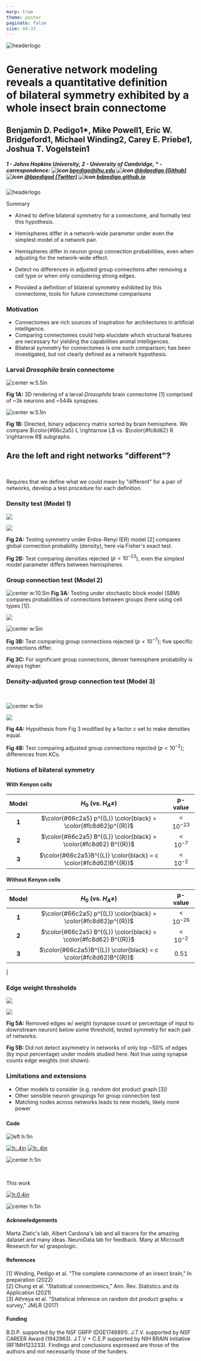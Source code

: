 ```yaml
---
marp: true
theme: poster
paginate: false
size: 44:33
---
```


<div class="header">
<div>

<!-- <div class=center_container> -->

![headerlogo](./images/../../../images/hopkins-logo.png)

<!-- <br>
<br>
<br>

### Summary -->

<!-- </div> -->

</div>
<div>

<!-- # Is a whole insect brain connectome bilaterally symmetric? <br> A case study on comparing two networks -->

# Generative network modeling reveals a quantitative definition <br> of bilateral symmetry exhibited by a whole insect brain connectome

<!-- # Towards statistical comparative connectomics:<br> A case study on the bilateral symmetry of an insect brain connectome -->


## Benjamin D. Pedigo<span class=super>1*</span>, Mike Powell<span class=super>1</span>, Eric W. Bridgeford<span class=super>1</span>, Michael Winding<span class=super>2</span>, Carey E. Priebe<span class=super>1</span>, Joshua T. Vogelstein<span class=super>1</span>

##### 1 - Johns Hopkins University, 2 - University of Cambridge, $\ast$ - correspondence: ![icon](../../images/email.png) [_bpedigo@jhu.edu_](mailto:bpedigo@jhu.edu) ![icon](../../images/github.png) [_@bdpedigo (Github)_](https://github.com/bdpedigo) ![icon](../../images/twitter.png) [_@bpedigod (Twitter)_](https://twitter.com/bpedigod) ![icon](../../images/web.png) [_bdpedigo.github.io_](https://bdpedigo.github.io/) 

</div>
<div>

![headerlogo](./images/../../../images/nd_logo.png)

<span style="text-align:center; margin:0; padding:0">

<!-- ### [neurodata.io](https://neurodata.io/) -->

</span>

</div>
</div>


<!-- # Towards statistical comparative connectomics:<br> A case study on the bilateral symmetry of an insect brain connectome -->


<span class='h3-noline'> Summary </span>

<div class='box'>
<div class="columns5">
<div>

<!-- #### Summary -->

- Aimed to define bilateral symmetry for a connectome, and formally test this hypothesis.

</div>
<div>

- Hemispheres differ in a network-wide parameter under even the simplest model of a network pair.

</div>
<div>

- Hemispheres differ in neuron group connection probabilities, even when adjusting for the network-wide effect.

</div>
<div>

- Detect no differences in adjusted group connections after removing a cell type or when only considering strong edges.

<!-- - Removing a specific cell type and adjusting for this network-wide effect provides one notion of bilateral symmetry -->

<!-- 
- Difference between hemispheres can be explained as combination of network-wide and cell type-specific effects -->

</div>
<div>

- Provided a definition of bilateral symmetry exhibited by this connectome, tools for future connectome comparisons

</div>
</div>
</div>

<div class="columns3">
<div>


### Motivation

- Connectomes are rich sources of inspiration for architectures in artificial intelligence.
- Comparing connectomes could help elucidate which structural features are necessary for yielding the capabilities animal intelligences.
- Bilateral symmetry for connectomes is one such comparison; has been investigated, but not clearly defined as a network hypothesis.

<!-- - We explored statistically principled connectome comparison via a case study of a *Drosophila* larva connectome -->

### Larval *Drosophila* brain connectome

<!-- START subcolumns -->
<div class=columns2>
<div>

![center w:5.5in](./../../images/Figure1-brain-render.png)

**Fig 1A:** 3D rendering of a larval *Drosophila* brain connectome [1] comprised of ~3k neurons and ~544k synapses.

</div>
<div>

![center w:5.1in](./../../../results/figs/show_data/adjacencies.png)

**Fig 1B:** Directed, binary adjacency matrix sorted by brain hemisphere. We compare $\color{#66c2a5} L \rightarrow L$ vs. $\color{#fc8d62} R \rightarrow R$ subgraphs.

</div>
</div>

<!-- - Connectome of a larval *Drosophila* [1] has xxx neurons and xxx synapses -->

<!-- END subcolumns -->

<!-- ![center](../../../results/figs/show_data/adj_and_layout.png) -->

## Are the <span style="color:var(--left)"> left </span> and <span style="color:var(--right)"> right </span> networks "different"?
<br>

<!-- - Two sample testing problem! But for networks -->
Requires that we define what we could mean by "different" for a pair of networks, develop a test procedure for each definition.

### Density test (Model 1)

<div class=columns2>
<div>

![](../../../results/figs/er_unmatched_test/er_methods.svg)

</div>
<div>

![](../../../results/figs/er_unmatched_test/er_density.svg)

</div>
</div>

<div class=columns2>
<div>


**Fig 2A:** Testing symmetry under Erdos-Renyi (ER) model [2] compares global connection probability  (density), here via Fisher's exact test.

</div>
<div>

**Fig 2B:** Test comparing densities rejected ($p{<}10^{-23}$), even the simplest model parameter differs between hemispheres.

</div>
</div>

</div>
<div>


### Group connection test (Model 2)

<!-- #### A -->
![center w:10.5in](./../../../results/figs/sbm_unmatched_test/sbm_methods_explain.svg)
**Fig 3A:** Testing under stochastic block model (SBM) compares probabilities of connections between groups (here using cell types [1]).

<!-- START subcolumns -->
<div class=columns2>
<div>

![](../../../results/figs/sbm_unmatched_test/sbm_uncorrected_pvalues.svg)

</div>
<div>

![center w:5in](../../../results/figs/sbm_unmatched_test/significant_p_comparison.svg)

</div>
</div>

<div class=columns2>
<div>

<!-- P-values for group connections. Test of equal group connections rejects ($p<10^{-8}$). -->

**Fig 3B:** Test comparing group connections rejected ($p{<}10^{-7}$); five specific connections differ.

</div>
<div>

**Fig 3C:** For significant group connections, denser hemisphere probability is always higher.

</div>
</div>

### Density-adjusted group connection test (Model 3)

<!-- ![](./../../../results/figs/adjusted_sbm_unmatched_test/adjusted_methods_explain.svg)

![](./../../../results/figs/adjusted_sbm_unmatched_test/sbm_pvalues.svg) -->

<!-- ![center w:14in](./../../../results/figs/adjusted_sbm_unmatched_test/adjusted_sbm_composite.svg) -->
<div class=columns2>
<div>

<br>

![center w:5in](./../../../results/figs/adjusted_sbm_unmatched_test/adjusted_methods_explain.svg)

</div>
<div>

![](./../../../results/figs/adjusted_sbm_unmatched_test/sbm_pvalues.svg)

</div>
</div>

<div class=columns2>
<div>

**Fig 4A:** Hypothesis from Fig 3 modified by a factor $c$ set to make densities equal.

</div>
<div>

**Fig 4B:** Test comparing adjusted group connections rejected $(p{<}10^{-2})$; differences from KCs.

</div>
</div>


</div>
<div>


<!-- ### Removing Kenyon cells -->

<!-- - Density test: $p < 10^{-26}$
- Group connection test: $p < 10^{-2}$
- Density-adjusted group connection test: $p \approx 0.5$ -->

<!-- ### Removing Kenyon cells
Reran all tests after removing the asymmetric cell type (see below) -->

### Notions of bilateral symmetry

<!-- <style scoped>
table {
    font-size: 0.3in;
    /* text-align: center; */
    /* margin-bottom: 50px; */
}
</style> -->

<div class="columns2">
<div>

#### With Kenyon cells
| Model |                       $H_0$ (vs. $H_A \neq$)                       |    p-value    |
| :---: | :----------------------------------------------------------------: | :-----------: |
| **1** |  $\color{#66c2a5} p^{(L)} \color{black} = \color{#fc8d62}p^{(R)}$  | ${<}10^{-23}$ |
| **2** | $\color{#66c2a5} B^{(L)} \color{black} = \color{#fc8d62} B^{(R)}$  | ${<}10^{-7}$  |
| **3** | $\color{#66c2a5}B^{(L)} \color{black}  = c \color{#fc8d62}B^{(R)}$ | ${<}10^{-2}$  |


</div>
<div>

#### Without Kenyon cells
| Model |                       $H_0$ (vs. $H_A \neq$)                       |    p-value    |
| :---: | :----------------------------------------------------------------: | :-----------: |
| **1** |  $\color{#66c2a5} p^{(L)} \color{black} = \color{#fc8d62}p^{(R)}$  | ${<}10^{-26}$ |
| **2** | $\color{#66c2a5} B^{(L)} \color{black} = \color{#fc8d62} B^{(R)}$  | ${<}10^{-2}$  |
| **3** | $\color{#66c2a5}B^{(L)} \color{black}  = c \color{#fc8d62}B^{(R)}$ |    $0.51$     |

</div>
</div>

<!-- #### With Kenyon cells
| Model  |                       $H_0$ (vs. $H_A \neq$)                       | p-value |
| :----- | :----------------------------------------------------------------: | :-----: |
| ER     |  $\color{#66c2a5} p^{(L)} \color{black} = \color{#fc8d62}p^{(R)}$  |    x    |
| SBM    | $\color{#66c2a5} B^{(L)} \color{black} = \color{#fc8d62} B^{(R)}$  |         |
| DA-SBM | $\color{#66c2a5}B^{(L)} \color{black}  = c \color{#fc8d62}B^{(R)}$ |         |

#### Without Kenyon cells
| Model  |                       $H_0$ (vs. $H_A \neq$)                       | p-value |
| :----- | :----------------------------------------------------------------: | :-----: |
| ER     |  $\color{#66c2a5} p^{(L)} \color{black} = \color{#fc8d62}p^{(R)}$  |    x    |
| SBM    | $\color{#66c2a5} B^{(L)} \color{black} = \color{#fc8d62} B^{(R)}$  |    d    |
| DA-SBM | $\color{#66c2a5}B^{(L)} \color{black}  = c \color{#fc8d62}B^{(R)}$ |         | --> |


### Edge weight thresholds

<!-- ![](../../../results/figs/thresholding_tests/edge_weight_dist_input_proportion.png) -->

<div class="columns2">
<div>

![](./results/thresholding_tests/../../../../../results/figs/thresholding_tests/thresholding_methods.svg)

</div>
<div>

![](../../../results/figs/thresholding_tests/input_threshold_pvalues_legend.svg)

</div>
</div>

<div class="columns2">
<div>

**Fig 5A:** Removed edges w/ weight (synapse count or percentage of input to downstream neuron) below some threshold, tested symmetry for each pair of networks. 

</div>
<div>

**Fig 5B:** Did not detect asymmetry in networks of only top ~$50\%$ of edges (by input percentage) under models studied here. Not true using synapse counts edge weights (not shown).

</div>
</div>

### Limitations and extensions
- Other models to consider (e.g. random dot product graph [3])
- Other sensible neuron groupings for group connection test
- Matching nodes across networks leads to new models, likely more power

###


<div class="columns2">
<div>

#### Code

<div class="columns3-np">
<div>

![left h:1in](./../../images/graspologic_svg.svg)

</div>
<div>

[![h:.4in](https://pepy.tech/badge/graspologic)](https://pepy.tech/project/graspologic) 
[![h:.4in](https://img.shields.io/github/stars/microsoft/graspologic?style=social)](https://github.com/microsoft/graspologic)

</div>
<div>

![center h:1in](./../../images/graspologic-qr.svg)

</div>
</div>

<br>

<div class="columns3-np">
<div>

This work 

</div>
<div>

[![h:0.4in](https://jupyterbook.org/badge.svg)](http://docs.neurodata.io/bilateral-connectome/)

</div>
<div>


![center h:1in](./../../images/bilateral-qr.svg)

</div>
</div>

#### Acknowledgements
<footer>
Marta Zlatic's lab, Albert Cardona's lab and all tracers for the amazing dataset and many ideas. NeuroData lab for feedback. Many at Microsoft Research for w/ graspologic.
</footer>

</div>
<div>

#### References

<footer>
[1] Winding, Pedigo et al. "The complete connectome of an insect brain," In preparation (2022) 
<br>
[2] Chung et al. "Statistical connectomics," Ann. Rev. Statistics and its Application (2021) <br>
[3] Athreya et al. "Statistical inference on random dot product graphs: a survey," JMLR (2017)
</footer>

#### Funding
<!-- ![h:1in](../../images/NSF_4-Color_bitmap_Logo.png) -->

<footer>
B.D.P. supported by the NSF GRFP (DGE1746891). J.T.V. supported by NSF CAREER Award (1942963). J.T.V + C.E.P supported by NIH BRAIN Initiative (RF1MH123233). Findings and conclusions expressed are  those of the authors and not necessarily those of the funders.
</footer>

</div>
</div>




<!-- <div class='references'>


</div> -->

</div>
</div>

